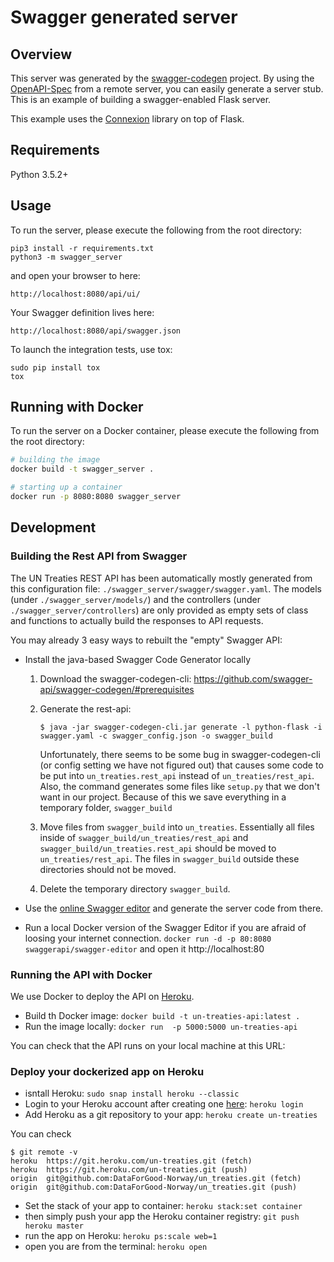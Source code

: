 # Swagger generated server

## Overview
This server was generated by the [swagger-codegen](https://github.com/swagger-api/swagger-codegen) project. By using the
[OpenAPI-Spec](https://github.com/swagger-api/swagger-core/wiki) from a remote server, you can easily generate a server stub.  This
is an example of building a swagger-enabled Flask server.

This example uses the [Connexion](https://github.com/zalando/connexion) library on top of Flask.

## Requirements
Python 3.5.2+

## Usage
To run the server, please execute the following from the root directory:

```
pip3 install -r requirements.txt
python3 -m swagger_server
```

and open your browser to here:

```
http://localhost:8080/api/ui/
```

Your Swagger definition lives here:

```
http://localhost:8080/api/swagger.json
```

To launch the integration tests, use tox:
```
sudo pip install tox
tox
```

## Running with Docker

To run the server on a Docker container, please execute the following from the root directory:

```bash
# building the image
docker build -t swagger_server .

# starting up a container
docker run -p 8080:8080 swagger_server
```

## Development

### Building the Rest API from Swagger

The UN Treaties REST API has been automatically mostly generated from this configuration file: `./swagger_server/swagger/swagger.yaml`. The models (under `./swagger_server/models/`) and the controllers (under `./swagger_server/controllers`) are only provided as empty sets of class and functions to actually build the responses to API requests.

You may already 3 easy ways to rebuilt the "empty" Swagger API:


* Install the java-based Swagger Code Generator locally
    1. Download the swagger-codegen-cli: https://github.com/swagger-api/swagger-codegen/#prerequisites

    2. Generate the rest-api:

        ```shell
        $ java -jar swagger-codegen-cli.jar generate -l python-flask -i swagger.yaml -c swagger_config.json -o swagger_build
        ```

        Unfortunately, there seems to be some bug in swagger-codegen-cli (or config
        setting we have not figured out) that causes some code to be put into
        `un_treaties.rest_api` instead of `un_treaties/rest_api`. Also, the command
        generates some files like `setup.py` that we don't want in our
        project. Because of this we save everything in a temporary folder,
        `swagger_build`

    3. Move files from `swagger_build` into `un_treaties`. Essentially all files
    inside of `swagger_build/un_treaties/rest_api` and
    `swagger_build/un_treaties.rest_api` should be moved to
    `un_treaties/rest_api`. The files in `swagger_build` outside these
    directories should not be moved.

    4. Delete the temporary directory `swagger_build`.
 
* Use the [online Swagger editor](https://editor.swagger.io/) and generate the server code from there.
* Run a local Docker version of the Swagger Editor if you are afraid of loosing your internet connection.
    `docker run -d -p 80:8080 swaggerapi/swagger-editor` and open it http://localhost:80


### Running the API with Docker

We use Docker to deploy the API on [Heroku](https://dashboard.heroku.com/).

* Build th Docker image: `docker build -t un-treaties-api:latest .`
* Run the image locally: `docker run  -p 5000:5000 un-treaties-api`

You can check that the API runs on your local machine at this URL: 

### Deploy your dockerized app on Heroku

* isntall Heroku: `sudo snap install heroku --classic`
* Login to your Heroku account after creating one [here]([Heroku](https://dashboard.heroku.com/)): `heroku login`
* Add Heroku as a git repository to your app: `heroku create un-treaties`

You can check 

```shell
$ git remote -v
heroku	https://git.heroku.com/un-treaties.git (fetch)
heroku	https://git.heroku.com/un-treaties.git (push)
origin	git@github.com:DataForGood-Norway/un_treaties.git (fetch)
origin	git@github.com:DataForGood-Norway/un_treaties.git (push)
```

* Set the stack of your app to container: `heroku stack:set container`
* then simply push your app the Heroku container registry: `git push heroku master`
* run the app on Heroku: `heroku ps:scale web=1`
* open you are from the terminal: `heroku open`
